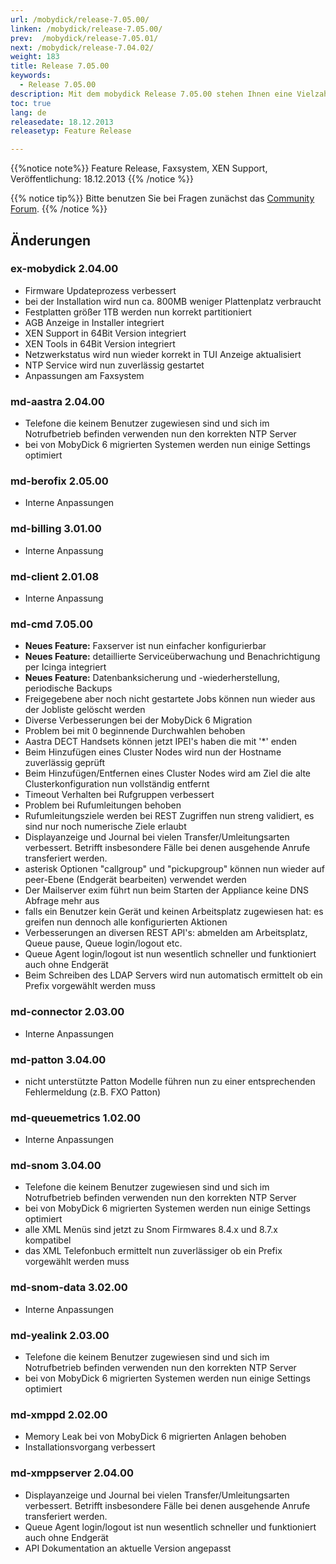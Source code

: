 ```yaml
---
url: /mobydick/release-7.05.00/
linken: /mobydick/release-7.05.00/
prev:  /mobydick/release-7.05.01/
next: /mobydick/release-7.04.02/
weight: 183
title: Release 7.05.00
keywords: 
  - Release 7.05.00
description: Mit dem mobydick Release 7.05.00 stehen Ihnen eine Vielzahl an neuen Funtionen zur Verfügung.
toc: true
lang: de
releasedate: 18.12.2013
releasetyp: Feature Release

---
```


{{%notice note%}}
Feature Release, Faxsystem, XEN Support, Veröffentlichung: 18.12.2013
{{% /notice %}}

{{% notice tip%}}
Bitte benutzen Sie bei Fragen zunächst das [Community Forum](http://community.pascom.net/forum.php "Zu unserem Forum").
{{% /notice %}}

## Änderungen

### ex-mobydick 2.04.00

*   Firmware Updateprozess verbessert
*   bei der Installation wird nun ca. 800MB weniger Plattenplatz verbraucht
*   Festplatten größer 1TB werden nun korrekt partitioniert
*   AGB Anzeige in Installer integriert
*   XEN Support in 64Bit Version integriert
*   XEN Tools in 64Bit Version integriert
*   Netzwerkstatus wird nun wieder korrekt in TUI Anzeige aktualisiert 
*   NTP Service wird nun zuverlässig gestartet
*   Anpassungen am Faxsystem

### md-aastra 2.04.00

*   Telefone die keinem Benutzer zugewiesen sind und sich im Notrufbetrieb befinden verwenden nun den korrekten NTP Server
*   bei von MobyDick 6 migrierten Systemen werden nun einige Settings optimiert

### md-berofix 2.05.00

*   Interne Anpassungen

### md-billing 3.01.00

*   Interne Anpassung

### md-client 2.01.08

*   Interne Anpassung

### md-cmd 7.05.00

*   **Neues Feature:** Faxserver ist nun einfacher konfigurierbar
*   **Neues Feature:** detaillierte Serviceüberwachung und Benachrichtigung per Icinga integriert  
*   **Neues Feature:** Datenbanksicherung und -wiederherstellung, periodische Backups
*   Freigegebene aber noch nicht gestartete Jobs können nun wieder aus der Jobliste gelöscht werden
*   Diverse Verbesserungen bei der MobyDick 6 Migration
*   Problem bei mit 0 beginnende Durchwahlen behoben
*   Aastra DECT Handsets können jetzt IPEI's haben die mit '*' enden
*   Beim Hinzufügen eines Cluster Nodes wird nun der Hostname zuverlässig geprüft
*   Beim Hinzufügen/Entfernen eines Cluster Nodes wird am Ziel die alte Clusterkonfiguration nun vollständig entfernt
*   Timeout Verhalten bei Rufgruppen verbessert
*   Problem bei Rufumleitungen behoben
*   Rufumleitungsziele werden bei REST Zugriffen nun streng validiert, es sind nur noch numerische Ziele erlaubt
*   Displayanzeige und Journal bei vielen Transfer/Umleitungsarten verbessert. Betrifft insbesondere Fälle bei denen ausgehende Anrufe transferiert werden.
*   asterisk Optionen "callgroup" und "pickupgroup" können nun wieder auf peer-Ebene (Endgerät bearbeiten) verwendet werden
*   Der Mailserver exim führt nun beim Starten der Appliance keine DNS Abfrage mehr aus
*   falls ein Benutzer kein Gerät und keinen Arbeitsplatz zugewiesen hat: es greifen nun dennoch alle konfigurierten Aktionen
*   Verbesserungen an diversen REST API's: abmelden am Arbeitsplatz, Queue pause, Queue login/logout etc.
*   Queue Agent login/logout ist nun wesentlich schneller und funktioniert auch ohne Endgerät
*   Beim Schreiben des LDAP Servers wird nun automatisch ermittelt ob ein Prefix vorgewählt werden muss

### md-connector 2.03.00

*   Interne Anpassungen

### md-patton 3.04.00

*   nicht unterstützte Patton Modelle führen nun zu einer entsprechenden Fehlermeldung (z.B. FXO Patton)

### md-queuemetrics 1.02.00

*   Interne Anpassungen

### md-snom 3.04.00

*   Telefone die keinem Benutzer zugewiesen sind und sich im Notrufbetrieb befinden verwenden nun den korrekten NTP Server
*   bei von MobyDick 6 migrierten Systemen werden nun einige Settings optimiert
*   alle XML Menüs sind jetzt zu Snom Firmwares 8.4.x und 8.7.x kompatibel
*   das XML Telefonbuch ermittelt nun zuverlässiger ob ein Prefix vorgewählt werden muss

### md-snom-data 3.02.00

*   Interne Anpassungen

### md-yealink 2.03.00

*   Telefone die keinem Benutzer zugewiesen sind und sich im Notrufbetrieb befinden verwenden nun den korrekten NTP Server
*   bei von MobyDick 6 migrierten Systemen werden nun einige Settings optimiert

### md-xmppd 2.02.00

*   Memory Leak bei von MobyDick 6 migrierten Anlagen behoben
*   Installationsvorgang verbessert

### md-xmppserver 2.04.00

*   Displayanzeige und Journal bei vielen Transfer/Umleitungsarten verbessert. Betrifft insbesondere Fälle bei denen ausgehende Anrufe transferiert werden.
*   Queue Agent login/logout ist nun wesentlich schneller und funktioniert auch ohne Endgerät
*   API Dokumentation an aktuelle Version angepasst